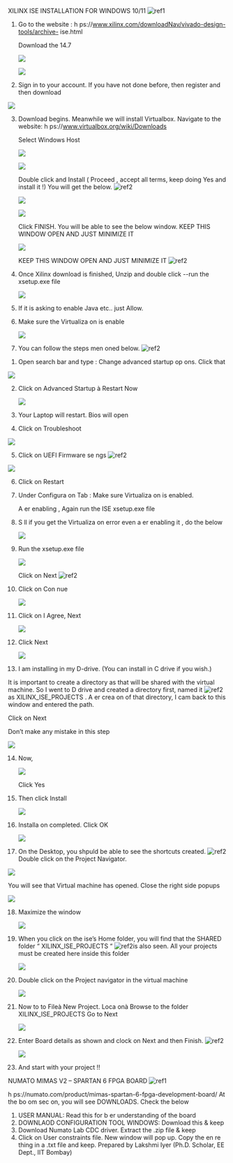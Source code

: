 ﻿XILINX ISE INSTALLATION FOR WINDOWS 10/11 ![ref1]

1. Go to the website : h  ps://www.xilinx.com/downloadNav/vivado-design-tools/archive- ise.html 

   Download the 14.7  

   ![](Aspose.Words.3ac67ff4-8a62-4ea8-be45-be1efc990598.002.jpeg)

   ![](Aspose.Words.3ac67ff4-8a62-4ea8-be45-be1efc990598.003.jpeg)

2. Sign in to your account. If you have not done before, then register and then download 

![](Aspose.Words.3ac67ff4-8a62-4ea8-be45-be1efc990598.004.jpeg)

3. Download begins.  Meanwhile we will install Virtualbox. Navigate to the website: h  ps://www.virtualbox.org/wiki/Downloads 

   Select Windows Host 

   ![](Aspose.Words.3ac67ff4-8a62-4ea8-be45-be1efc990598.005.jpeg)

   ![](Aspose.Words.3ac67ff4-8a62-4ea8-be45-be1efc990598.006.jpeg)

   Double click and Install  ( Proceed , accept all terms, keep doing Yes and install it !) You will get the below.  ![ref2]

   ![](Aspose.Words.3ac67ff4-8a62-4ea8-be45-be1efc990598.008.jpeg)

   ![](Aspose.Words.3ac67ff4-8a62-4ea8-be45-be1efc990598.009.jpeg)

   Click FINISH. You will be able to see the below window. KEEP THIS WINDOW OPEN AND JUST MINIMIZE IT 

   ![](Aspose.Words.3ac67ff4-8a62-4ea8-be45-be1efc990598.010.jpeg)

   KEEP THIS WINDOW OPEN AND JUST MINIMIZE IT ![ref2]

4. Once Xilinx download is finished, Unzip and double click --run the xsetup.exe file 

   ![](Aspose.Words.3ac67ff4-8a62-4ea8-be45-be1efc990598.011.jpeg)

5. If it is asking to enable Java etc.. just Allow. 
5. Make sure the Virtualiza  on is enable 

   ![](Aspose.Words.3ac67ff4-8a62-4ea8-be45-be1efc990598.012.jpeg)

7. You can follow the steps men  oned below.  ![ref2]
1) Open search bar and type : Change advanced startup op  ons. Click that 

![](Aspose.Words.3ac67ff4-8a62-4ea8-be45-be1efc990598.013.jpeg)

2) Click on Advanced Startup à Restart Now 

   ![](Aspose.Words.3ac67ff4-8a62-4ea8-be45-be1efc990598.014.jpeg)

3) Your Laptop will restart. Bios will open  
3) Click on Troubleshoot 

![](Aspose.Words.3ac67ff4-8a62-4ea8-be45-be1efc990598.015.jpeg)

5) Click on UEFI Firmware se   ngs ![ref2]

![](Aspose.Words.3ac67ff4-8a62-4ea8-be45-be1efc990598.016.jpeg)

6) Click on Restart 
6) Under Configura  on Tab : Make sure Virtualiza  on is enabled. 

   A  er enabling , Again run the ISE xsetup.exe file 

8. S  ll if you get the Virtualiza  on error even a  er enabling it , do the below 

   ![](Aspose.Words.3ac67ff4-8a62-4ea8-be45-be1efc990598.017.jpeg)

9. Run the xsetup.exe file 

   ![](Aspose.Words.3ac67ff4-8a62-4ea8-be45-be1efc990598.018.jpeg)

   Click on Next ![ref2]

10. Click on Con  nue 

    ![](Aspose.Words.3ac67ff4-8a62-4ea8-be45-be1efc990598.019.jpeg)

11. Click on I Agree, Next 

    ![](Aspose.Words.3ac67ff4-8a62-4ea8-be45-be1efc990598.020.jpeg)

12. Click Next 

    ![](Aspose.Words.3ac67ff4-8a62-4ea8-be45-be1efc990598.021.jpeg)

13. I am installing in my D-drive. (You can install in C drive if you wish.) 

It is important to create a directory as that will be shared with the virtual machine. So I went to D drive and created a directory first, named it ![ref2]as XILINX\_ISE\_PROJECTS . A  er crea  on of that directory, I cam back to this window and entered the path.  

Click on Next 

Don’t make any mistake in this step 

![](Aspose.Words.3ac67ff4-8a62-4ea8-be45-be1efc990598.022.jpeg)

14. Now,  

    ![](Aspose.Words.3ac67ff4-8a62-4ea8-be45-be1efc990598.023.png)

    Click Yes 

15. Then click Install 

    ![](Aspose.Words.3ac67ff4-8a62-4ea8-be45-be1efc990598.024.jpeg)

16. Installa  on completed. Click OK 

    ![](Aspose.Words.3ac67ff4-8a62-4ea8-be45-be1efc990598.025.jpeg)

17. On the Desktop, you shpuld be able to see the shortcuts created.  ![ref2]Double click on the Project Navigator.  

![](Aspose.Words.3ac67ff4-8a62-4ea8-be45-be1efc990598.026.png)

You will see that Virtual machine has opened. Close the right side popups 

![](Aspose.Words.3ac67ff4-8a62-4ea8-be45-be1efc990598.027.jpeg)

18. Maximize the window  

    ![](Aspose.Words.3ac67ff4-8a62-4ea8-be45-be1efc990598.028.jpeg)

19. When you click on the ise’s Home folder, you will find that the SHARED folder “ XILINX\_ISE\_PROJECTS “ ![ref2]is also seen. All your projects must be created here inside this folder  

    ![](Aspose.Words.3ac67ff4-8a62-4ea8-be45-be1efc990598.029.jpeg)

20. Double click on the Project navigator in the virtual machine 

    ![](Aspose.Words.3ac67ff4-8a62-4ea8-be45-be1efc990598.030.jpeg)

21. Now to to Fileà New Project.    Loca  onà Browse to the folder XILINX\_ISE\_PROJECTS Go to Next 

    ![](Aspose.Words.3ac67ff4-8a62-4ea8-be45-be1efc990598.031.jpeg)

22. Enter Board details as shown and clock on Next and then Finish.  ![ref2]

    ![](Aspose.Words.3ac67ff4-8a62-4ea8-be45-be1efc990598.032.jpeg)

23. And start with your project !! 

NUMATO MIMAS V2 – SPARTAN 6 FPGA BOARD ![ref1]

h  ps://numato.com/product/mimas-spartan-6-fpga-development-board/ At the bo  om sec  on, you will see DOWNLOADS. Check the below 

1) USER MANUAL: Read this for b  er understanding of the board 
1) DOWNLAOD CONFIGURATION TOOL WINDOWS:  Download this & keep 
1) Download Numato Lab CDC driver.  Extract the .zip file & keep 
1) Click on User constraints file. New window will pop up. Copy the en  re thing in a .txt file and keep. 
Prepared by Lakshmi Iyer (Ph.D. Scholar, EE Dept., IIT Bombay) 

[ref1]: Aspose.Words.3ac67ff4-8a62-4ea8-be45-be1efc990598.001.png
[ref2]: Aspose.Words.3ac67ff4-8a62-4ea8-be45-be1efc990598.007.png
